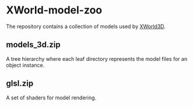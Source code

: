 # XWorld-model-zoo
The repository contains a collection of models used by [XWorld3D](https://github.com/PaddlePaddle/XWorld/tree/master/games/xworld3d).

## models_3d.zip
A tree hierarchy where each leaf directory represents the model files for an object instance.

## glsl.zip
A set of shaders for model rendering.
